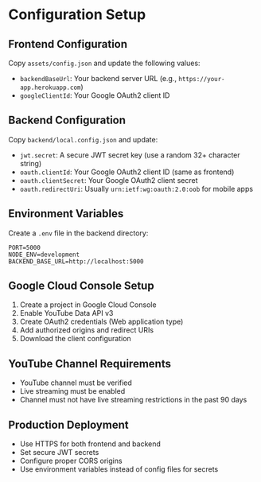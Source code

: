 # Configuration Setup

## Frontend Configuration

Copy `assets/config.json` and update the following values:

- `backendBaseUrl`: Your backend server URL (e.g., `https://your-app.herokuapp.com`)
- `googleClientId`: Your Google OAuth2 client ID

## Backend Configuration

Copy `backend/local.config.json` and update:

- `jwt.secret`: A secure JWT secret key (use a random 32+ character string)
- `oauth.clientId`: Your Google OAuth2 client ID (same as frontend)
- `oauth.clientSecret`: Your Google OAuth2 client secret
- `oauth.redirectUri`: Usually `urn:ietf:wg:oauth:2.0:oob` for mobile apps

## Environment Variables

Create a `.env` file in the backend directory:

```
PORT=5000
NODE_ENV=development
BACKEND_BASE_URL=http://localhost:5000
```

## Google Cloud Console Setup

1. Create a project in Google Cloud Console
2. Enable YouTube Data API v3
3. Create OAuth2 credentials (Web application type)
4. Add authorized origins and redirect URIs
5. Download the client configuration

## YouTube Channel Requirements

- YouTube channel must be verified
- Live streaming must be enabled
- Channel must not have live streaming restrictions in the past 90 days

## Production Deployment

- Use HTTPS for both frontend and backend
- Set secure JWT secrets
- Configure proper CORS origins
- Use environment variables instead of config files for secrets